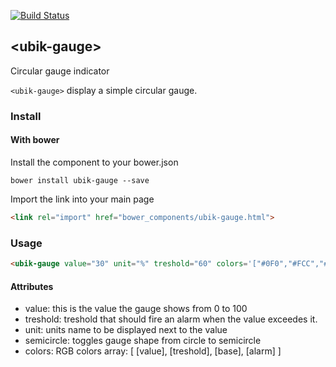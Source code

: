 [![Build Status](https://travis-ci.org/ubikee/ubik-gauge.svg?branch=master)](https://travis-ci.org/ubikee/ubik-gauge)

## &lt;ubik-gauge&gt;

Circular gauge indicator

`<ubik-gauge>` display a simple circular gauge.

### Install

#### With bower
Install the component to your bower.json

    bower install ubik-gauge --save

Import the link into your main page

```html
<link rel="import" href="bower_components/ubik-gauge.html">
```

### Usage

```html
<ubik-gauge value="30" unit="%" treshold="60" colors='["#0F0","#FCC","#EEE", "#F00"]'></ubik-gauge>
```
#### Attributes
<ul>
    <li>value: this is the value the gauge shows from 0 to 100</li>
    <li>treshold: treshold that should fire an alarm when the value exceedes it.</li>
    <li>unit: units name to be displayed next to the value</li>
    <li>semicircle: toggles gauge shape from circle to semicircle</li>
    <li>colors: RGB colors array: [ [value], [treshold], [base], [alarm] ]</li>
</ul>

